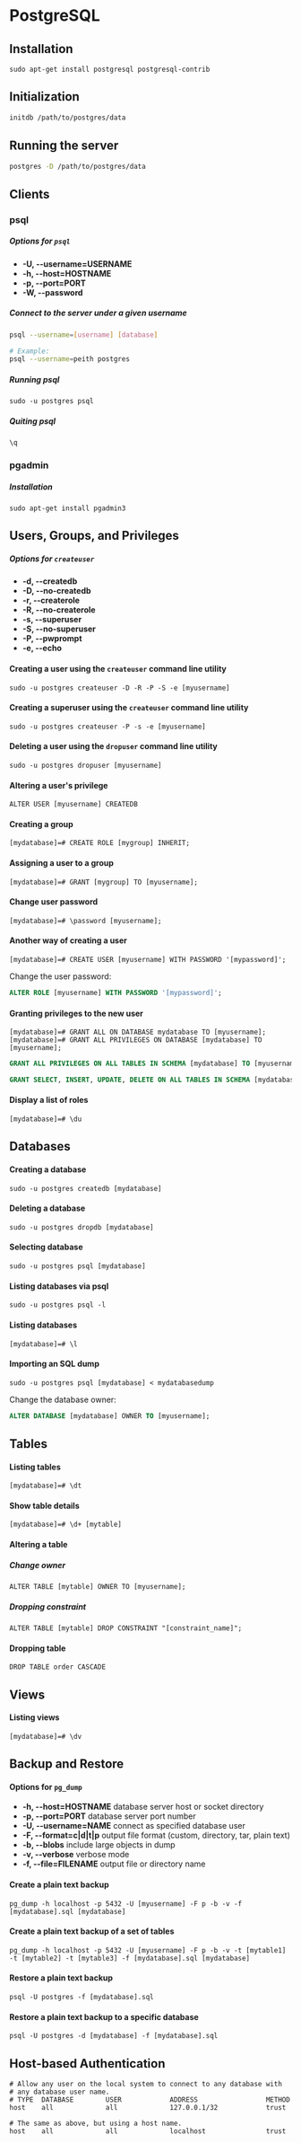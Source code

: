 PostgreSQL
==========


Installation
--------------------------------------------------
`sudo apt-get install postgresql postgresql-contrib`


Initialization
--------------------------------------------------

```sh
initdb /path/to/postgres/data
```


Running the server
--------------------------------------------------

```sh
postgres -D /path/to/postgres/data
```


Clients
--------------------------------------------------

### psql

##### Options for `psql`
*   **-U, --username=USERNAME**
*   **-h, --host=HOSTNAME**
*   **-p, --port=PORT**
*   **-W, --password**

##### Connect to the server under a given username
```bash
psql --username=[username] [database]

# Example:
psql --username=peith postgres
```

##### Running psql
`sudo -u postgres psql`

##### Quiting psql
`\q`


### pgadmin

##### Installation
`sudo apt-get install pgadmin3`


Users, Groups, and Privileges
--------------------------------------------------

##### Options for `createuser`
*   **-d, --createdb**
*   **-D, --no-createdb**
*   **-r, --createrole**
*   **-R, --no-createrole**
*   **-s, --superuser**
*   **-S, --no-superuser**
*   **-P, --pwprompt**
*   **-e, --echo**

#### Creating a user using the `createuser` command line utility
`sudo -u postgres createuser -D -R -P -S -e [myusername]`

#### Creating a superuser using the `createuser` command line utility
`sudo -u postgres createuser -P -s -e [myusername]`

#### Deleting a user using the `dropuser` command line utility
`sudo -u postgres dropuser [myusername]`

#### Altering a user's privilege
`ALTER USER [myusername] CREATEDB`

#### Creating a group
`[mydatabase]=# CREATE ROLE [mygroup] INHERIT;`

#### Assigning a user to a group
`[mydatabase]=# GRANT [mygroup] TO [myusername];`

#### Change user password
`[mydatabase]=# \password [myusername];`

#### Another way of creating a user
`[mydatabase]=# CREATE USER [myusername] WITH PASSWORD '[mypassword]';`

Change the user password:

```sql
ALTER ROLE [myusername] WITH PASSWORD '[mypassword]';
```

#### Granting privileges to the new user
`[mydatabase]=# GRANT ALL ON DATABASE mydatabase TO [myusername];`
`[mydatabase]=# GRANT ALL PRIVILEGES ON DATABASE [mydatabase] TO [myusername];`

```sql
GRANT ALL PRIVILEGES ON ALL TABLES IN SCHEMA [mydatabase] TO [myusername];
```

```sql
GRANT SELECT, INSERT, UPDATE, DELETE ON ALL TABLES IN SCHEMA [mydatabase] TO [myusername];
```

#### Display a list of roles
`[mydatabase]=# \du`


Databases
--------------------------------------------------

#### Creating a database
`sudo -u postgres createdb [mydatabase]`

#### Deleting a database
`sudo -u postgres dropdb [mydatabase]`

#### Selecting database
`sudo -u postgres psql [mydatabase]`

#### Listing databases via psql
`sudo -u postgres psql -l`

#### Listing databases
`[mydatabase]=# \l`


#### Importing an SQL dump
`sudo -u postgres psql [mydatabase] < mydatabasedump`

Change the database owner:

```sql
ALTER DATABASE [mydatabase] OWNER TO [myusername];
```


Tables
--------------------------------------------------

#### Listing tables
`[mydatabase]=# \dt`

#### Show table details
`[mydatabase]=# \d+ [mytable]`

#### Altering a table

##### Change owner
`ALTER TABLE [mytable] OWNER TO [myusername];`

##### Dropping constraint
`ALTER TABLE [mytable] DROP CONSTRAINT "[constraint_name]";`

#### Dropping table
`DROP TABLE order CASCADE`


Views
--------------------------------------------------

#### Listing views
`[mydatabase]=# \dv`


Backup and Restore
--------------------------------------------------

#### Options for `pg_dump`
*   **-h, --host=HOSTNAME**      database server host or socket directory
*   **-p, --port=PORT**          database server port number
*   **-U, --username=NAME**      connect as specified database user
*   **-F, --format=c|d|t|p**     output file format (custom, directory, tar, plain text)
*   **-b, --blobs**              include large objects in dump
*   **-v, --verbose**            verbose mode
*   **-f, --file=FILENAME**      output file or directory name

#### Create a plain text backup
`pg_dump -h localhost -p 5432 -U [myusername] -F p -b -v -f [mydatabase].sql [mydatabase]`

#### Create a plain text backup of a set of tables
`pg_dump -h localhost -p 5432 -U [myusername] -F p -b -v -t [mytable1] -t [mytable2] -t [mytable3] -f [mydatabase].sql [mydatabase]`

#### Restore a plain text backup
`psql -U postgres -f [mydatabase].sql`

#### Restore a plain text backup to a specific database
`psql -U postgres -d [mydatabase] -f [mydatabase].sql`


Host-based Authentication
--------------------------------------------------

    # Allow any user on the local system to connect to any database with
    # any database user name.
    # TYPE  DATABASE        USER            ADDRESS                 METHOD
    host    all             all             127.0.0.1/32            trust

    # The same as above, but using a host name.
    host    all             all             localhost               trust
